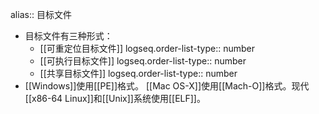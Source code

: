 alias:: 目标文件

- 目标文件有三种形式：
	- [[可重定位目标文件]]
	  logseq.order-list-type:: number
	- [[可执行目标文件]]
	  logseq.order-list-type:: number
	- [[共享目标文件]]
	  logseq.order-list-type:: number
- [[Windows]]使用[[PE]]格式。
  [[Mac OS-X]]使用[[Mach-O]]格式。现代[[x86-64 Linux]]和[[Unix]]系统使用[[ELF]]。